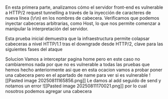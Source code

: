 En esta primera parte, analizamos cómo el servidor front-end es vulnerable a HTTP/2 request tunnelling a través de la inyección de caracteres de nueva línea (\r\n) en los nombres de cabecera. Verificamos que podemos inyectar cabeceras arbitrarias, como Host, lo que nos permite comenzar a manipular la interpretación del servidor.

Esta prueba inicial demuestra que la infraestructura permite colapsar cabeceras a nivel HTTP/1.1 tras el downgrade desde HTTP/2, clave para las siguientes fases del ataque

Solucion
Vamos a interceptar pagina home pero en este caso no cambiaremos nada por que no es vulnerable a todas las pruebas que hemos hecho anteriormente asi que en esta ocacion vamos a probar poner una cabecera pero en el apartado de name para ver si es vulnerable
![[Pasted image 20250811165856.png]]
Le damos al add seguido de send y notamos un error
![[Pasted image 20250811170021.png]]
por lo cual nosotros podemos agregar una cabecera